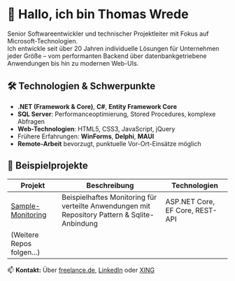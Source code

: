 # 👋 Hallo, ich bin Thomas Wrede

Senior Softwareentwickler und technischer Projektleiter mit Fokus auf Microsoft-Technologien.  
Ich entwickle seit über 20 Jahren individuelle Lösungen für Unternehmen jeder Größe – vom performanten Backend über datenbankgetriebene Anwendungen bis hin zu modernen Web-UIs.

## 🛠️ Technologien & Schwerpunkte

- **.NET (Framework & Core)**, **C#**, **Entity Framework Core**
- **SQL Server**: Performanceoptimierung, Stored Procedures, komplexe Abfragen
- **Web-Technologien**: HTML5, CSS3, JavaScript, jQuery
- Frühere Erfahrungen: **WinForms**, **Delphi**, **MAUI**
- **Remote-Arbeit** bevorzugt, punktuelle Vor-Ort-Einsätze möglich

## 📂 Beispielprojekte

| Projekt              | Beschreibung                                         | Technologien                          |
|----------------------|------------------------------------------------------|---------------------------------------|
| [Sample-Monitoring]([https://github.com/thomaswrede/EFCore-SampleAPI](https://github.com/thomaswrede/Sample-Monitoring)) | Beispielhaftes Monitoring für verteilte Anwendungen mit Repository Pattern & Sqlite-Anbindung | ASP.NET Core, EF Core, REST-API     |
| (Weitere Repos folgen...) |                                                |                                       |

📫 **Kontakt:** Über [freelance.de](https://www.freelance.de/Freelancer/346893), [LinkedIn](https://www.linkedin.com/in/thomas-wrede-520a12369) oder [XING](https://www.xing.com/profile/Thomas_Wrede8)
